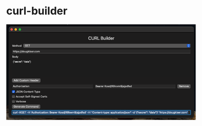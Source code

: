 #  curl-builder

![alt text](https://github.com/douglasskiser/curl-builder/blob/master/curl-builder.png?raw=true)

